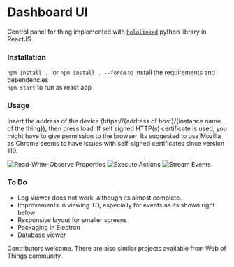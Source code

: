 # Dashboard UI

Control panel for thing implemented with [`hololinked`](https://github.com/VigneshVSV/hololinked) python library in ReactJS

### Installation

```npm install . ``` or ```npm install . --force``` to install the requirements and dependencies <br/>
```npm start``` to run as react app <br/>

### Usage

Insert the address of the device (https://{address of host}/{instance name of the thing}), then press load. If self signed
HTTP(s) certificate is used, you might have to give permission to the browser. Its suggested to use Mozilla as Chrome seems
to have issues with self-signed certificates since version 119. 

![Read-Write-Observe Properties](readme-assets/properties.png)
![Execute Actions](readme-assets/actions.png)
![Stream Events](readme-assets/events.png)

### To Do

- Log Viewer does not work, although its almost complete. 
- Improvements in viewing TD, especially for events as its shown right below 
- Responsive layout for smaller screens
- Packaging in Electron
- Database viewer

Contributors welcome. There are also similar projects available from Web of Things community. 
